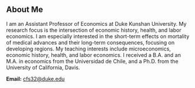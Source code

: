 ## About Me

I am an Assistant Professor of Economics at Duke Kunshan University.
My research focus is the intersection of economic history, health, and labor economics.
I am especially interested in the short-term effects on mortality of medical advances and their long-term consequences, focusing on developing regions.
My teaching interests include microeconomics, economic history, health, and labor economics.
I received a B.A. and an M.A. in economics from the Universidad de Chile, and a Ph.D. from the University of California, Davis.

**Email:** [cfs32@duke.edu](mailto:cfs32@duke.edu)
